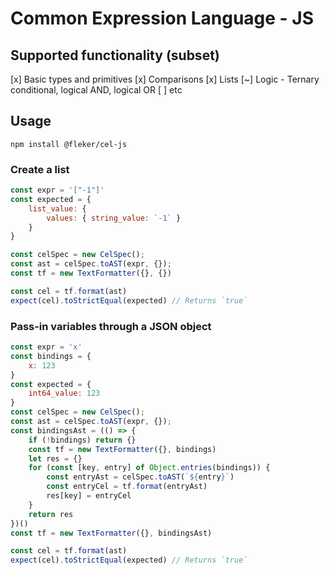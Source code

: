 # Common Expression Language - JS

## Supported functionality (subset)
[x] Basic types and primitives
[x] Comparisons
[x] Lists
[~] Logic - Ternary conditional, logical AND, logical OR
[ ] etc

## Usage

```
npm install @fleker/cel-js
```

### Create a list

```javascript
const expr = '["-1"]'
const expected = {
    list_value: {
        values: { string_value: `-1` }
    }
}

const celSpec = new CelSpec();
const ast = celSpec.toAST(expr, {});
const tf = new TextFormatter({}, {})

const cel = tf.format(ast)
expect(cel).toStrictEqual(expected) // Returns `true`
```

### Pass-in variables through a JSON object

```javascript
const expr = 'x'
const bindings = {
    x: 123
}
const expected = {
    int64_value: 123
}
const celSpec = new CelSpec();
const ast = celSpec.toAST(expr, {});
const bindingsAst = (() => {
    if (!bindings) return {}
    const tf = new TextFormatter({}, bindings)
    let res = {}
    for (const [key, entry] of Object.entries(bindings)) {
        const entryAst = celSpec.toAST(`${entry}`)
        const entryCel = tf.format(entryAst)
        res[key] = entryCel
    }
    return res
})()
const tf = new TextFormatter({}, bindingsAst)

const cel = tf.format(ast)
expect(cel).toStrictEqual(expected) // Returns `true`
```
